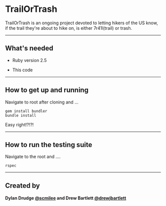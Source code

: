 # TrailOrTrash

TrailOrTrash is an ongoing project devoted to letting hikers of the US know, if the trail they're about to hike on, is either 7r41l(trail) or trash. 

___
## What's needed

* Ruby version 2.5

* This code
___

## How to get up and running

Navigate to root after cloning and ...
``` 
gem install bundler
bundle install
```

Easy right!?!?!
___

## How to run the testing suite

Navigate to the root and ....

```
rspec
```

___

## Created by 

#### Dylan Drudge [@scmilee](https://www.github.com/scmilee "Dylans Github") and Drew Bartlett [@drewjbartlett](https://www.github.com/drewjbartlett "Drews Github")
